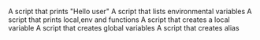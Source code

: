 A script that prints "Hello user"
A script that lists environmental variables
A script that prints local,env and functions
A script that creates a local variable
A script that creates global variables
A script that creates alias
